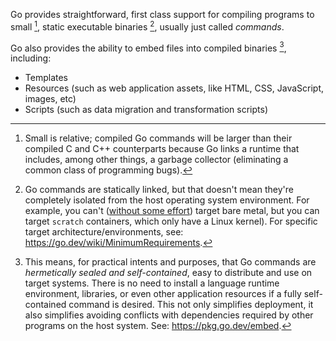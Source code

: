 Go provides straightforward, first class support for compiling programs to small [^1], static executable binaries [^2], usually just called *commands*.

Go also provides the ability to embed files into compiled binaries [^3], including:

* Templates
* Resources (such as web application assets, like HTML, CSS, JavaScript, images, etc)
* Scripts (such as data migration and transformation scripts)


[^1]:  Small is relative; compiled Go commands will be larger than their compiled C and C++ counterparts because Go links a runtime that includes, among other things, a garbage collector (eliminating a common class of programming bugs).
 
[^2]: Go commands are statically linked, but that doesn't mean they're completely isolated from the host operating system environment. For example, you can't ([without some effort](https://github.com/tinygo-org/tinygo)) target bare metal, but you can target `scratch` containers, which only have a Linux kernel). For specific target architecture/environments, see: https://go.dev/wiki/MinimumRequirements.

[^3]:  This means, for practical intents and purposes, that Go commands are *hermetically sealed and self-contained*, easy to distribute and use on target systems. There is no need to install a language runtime environment, libraries, or even other application resources if a fully self-contained command is desired. This not only simplifies deployment, it also simplifies avoiding conflicts with dependencies required by other programs on the host system. See: https://pkg.go.dev/embed.